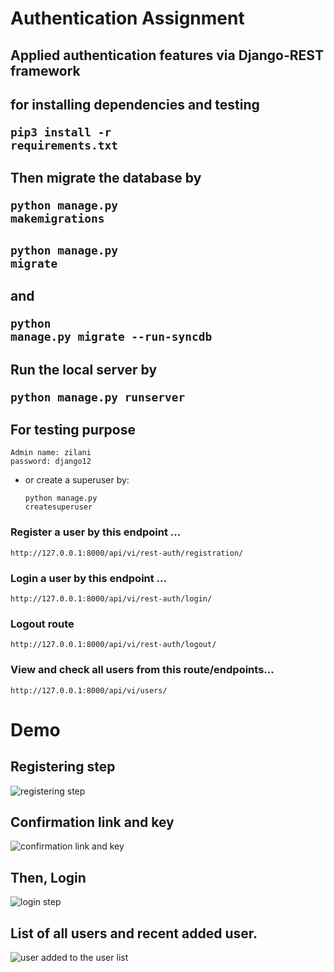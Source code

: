 # Authentication Assignment

## Applied authentication features via Django-REST framework

## for installing dependencies and testing <pre><code>pip3 install -r requirements.txt </code></pre>
## Then migrate the database by <pre><code>python manage.py makemigrations</code></pre>
##                              <pre><code>python manage.py migrate</code></pre>
## and                          <pre><code>python manage.py migrate --run-syncdb</code></pre>
## Run the local server by <pre><code>python manage.py runserver</code></pre>
## For testing purpose <br>
    Admin name: zilani
    password: django12

* or create a superuser by: <pre><code>python manage.py createsuperuser</code></pre>

### Register a user by this endpoint ...
<pre><code>http://127.0.0.1:8000/api/vi/rest-auth/registration/</code></pre>
### Login a user by this endpoint ...
<pre><code>http://127.0.0.1:8000/api/vi/rest-auth/login/</code></pre>
### Logout route
<pre><code>http://127.0.0.1:8000/api/vi/rest-auth/logout/</code></pre>
### View and check all users from this route/endpoints...
<pre><code>http://127.0.0.1:8000/api/vi/users/</code></pre>


# Demo
## Registering step
![registering step](https://user-images.githubusercontent.com/42479575/55684668-b2f2a880-596f-11e9-8a17-b02b8ba486c0.png)

## Confirmation link and key
![confirmation link and key](https://user-images.githubusercontent.com/42479575/55684677-d1f13a80-596f-11e9-8f48-f8ac444c433c.png)

## Then, Login
![login step](https://user-images.githubusercontent.com/42479575/55684691-0664f680-5970-11e9-8c09-4a593aa0bb57.png)

## List of all users and recent added user.
![user added to the user list](https://user-images.githubusercontent.com/42479575/55684695-11b82200-5970-11e9-833e-85217f11d165.png)

